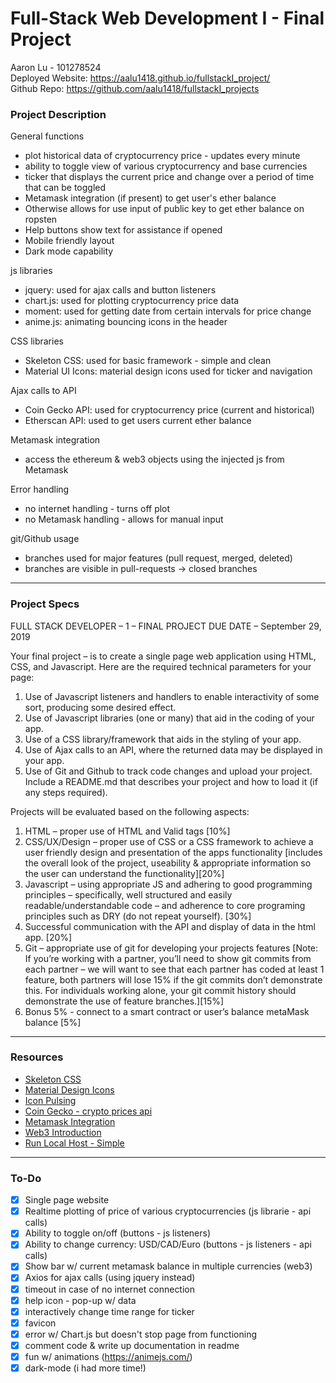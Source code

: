 # Full-Stack Web Development I - Final Project
Aaron Lu - 101278524  
Deployed Website: https://aalu1418.github.io/fullstackI_project/  
Github Repo: https://github.com/aalu1418/fullstackI_projects

### Project Description
General functions
- plot historical data of cryptocurrency price - updates every minute
- ability to toggle view of various cryptocurrency and base currencies
- ticker that displays the current price and change over a period of time that can be toggled
- Metamask integration (if present) to get user's ether balance
- Otherwise allows for use input of public key to get ether balance on ropsten
- Help buttons show text for assistance if opened
- Mobile friendly layout
- Dark mode capability

js libraries
- jquery: used for ajax calls and button listeners
- chart.js: used for plotting cryptocurrency price data
- moment: used for getting date from certain intervals for price change
- anime.js: animating bouncing icons in the header

CSS libraries
- Skeleton CSS: used for basic framework - simple and clean
- Material UI Icons: material design icons used for ticker and navigation

Ajax calls to API
- Coin Gecko API: used for cryptocurrency price (current and historical)
- Etherscan API: used to get users current ether balance

Metamask integration
- access the ethereum & web3 objects using the injected js from Metamask

Error handling
- no internet handling - turns off plot
- no Metamask handling - allows for manual input

git/Github usage
- branches used for major features (pull request, merged, deleted)
- branches are visible in pull-requests -> closed branches

---

### Project Specs
FULL	STACK	DEVELOPER	– 1	– FINAL	PROJECT
DUE	DATE	– September	29,	2019

Your	final	project	– is	to	create	a	single	page	web	application	using	HTML,	CSS,	and	Javascript.
Here	are	the	required	technical	parameters for	your	page:
1. Use	of	Javascript	listeners	and	handlers	to	enable	interactivity	of	some	sort,	producing
some	desired	effect.
2. Use	of Javascript	libraries	(one	or	many) that	aid	in	the	coding	of	your	app.
3. Use	of	a CSS	library/framework that	aids	in	the	styling	of	your	app.
4. Use	of	Ajax	calls	to	an	API,	where	the	returned data	may	be	displayed	in	your app.
5. Use	of	Git	and	Github	to	track	code	changes	and	upload	your	project. Include	a
README.md	that	describes	your	project	and	how	to	load	it	(if	any	steps	required).

Projects	will	be	evaluated	based	on	the	following	aspects:
1. HTML	– proper	use	of	HTML	and	Valid	tags [10%]
2. CSS/UX/Design	– proper	use	of	CSS	 or	a	CSS	framework	to	achieve	a	user	friendly	design
and	presentation	of	the	apps	functionality [includes	the	overall	look	of	the	project,
useability	&	appropriate	information	so	the	user	can	understand	the	functionality][20%]
3. Javascript	– using	appropriate	JS	and	adhering	to	good	programming	principles	–
specifically,	well	structured	and	easily	readable/understandable	code	– and	adherence
to	core	programing	principles	such	as	DRY	(do	not	repeat	yourself). [30%]
4. Successful	communication	with	the	API	and	display	of	data	in	the	html	app.	[20%]
5. Git	– appropriate	use	of	git	for	developing	your	projects	features [Note:	If	you’re
working	with	a	partner,	you’ll	need	to	show	git	commits	from	each	partner	– we	will
want	to	see	that	each	partner	has	coded	at	least	1	feature,	both	partners	will	lose	15%	if
the	git	commits	don’t	demonstrate	this.	For	individuals	working	alone,	your	git	commit
history	should	demonstrate	the	use	of	feature	branches.][15%]
6. Bonus	5%	- connect	to	a	smart	contract	or	user’s	balance	 metaMask	balance	[5%]

---

### Resources
- [Skeleton CSS](http://getskeleton.com/)
- [Material Design Icons](https://material.io/resources/icons/?style=baseline)
- [Icon Pulsing](http://www.tipue.com/blog/css-pulse-buttons/)
- [Coin Gecko - crypto prices api](https://www.coingecko.com/en)
- [Metamask Integration](https://medium.com/coinmonks/tutorial-how-to-connect-a-javascript-front-end-to-a-smart-contract-6af4bdf45f7a)
- [Web3 Introduction](http://www.dappuniversity.com/articles/web3-js-intro)
- [Run Local Host - Simple](https://stackoverflow.com/questions/38497334/how-to-run-html-file-on-localhost)

---

### To-Do
- [x] Single page website
- [x] Realtime plotting of price of various cryptocurrencies (js librarie - api calls)
- [x] Ability to toggle on/off (buttons - js listeners)
- [x] Ability to change currency: USD/CAD/Euro (buttons - js listeners - api calls)
- [x] Show bar w/ current metamask balance in multiple currencies (web3)
- [x] Axios for ajax calls (using jquery instead)
- [x] timeout in case of no internet connection
- [x] help icon - pop-up w/ data
- [x] interactively change time range for ticker
- [x] favicon
- [x] error w/ Chart.js but doesn't stop page from functioning
- [x] comment code & write up documentation in readme
- [x] fun w/ animations (https://animejs.com/)
- [x] dark-mode (i had more time!)
